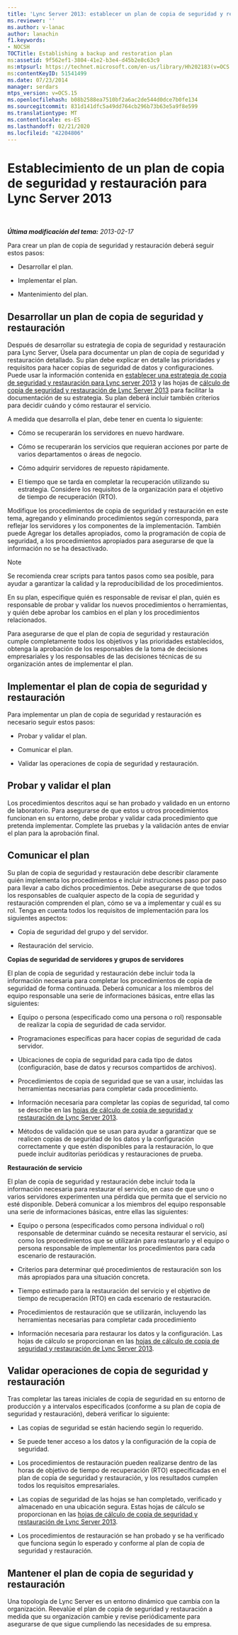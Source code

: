 ```yaml
---
title: 'Lync Server 2013: establecer un plan de copia de seguridad y restauración'
ms.reviewer: ''
ms.author: v-lanac
author: lanachin
f1.keywords:
- NOCSH
TOCTitle: Establishing a backup and restoration plan
ms:assetid: 9f562ef1-3804-41e2-b3e4-d45b2e8c63c9
ms:mtpsurl: https://technet.microsoft.com/en-us/library/Hh202183(v=OCS.15)
ms:contentKeyID: 51541499
ms.date: 07/23/2014
manager: serdars
mtps_version: v=OCS.15
ms.openlocfilehash: b08b2588ea7510bf2a6ac2de544d0dce7b0fe134
ms.sourcegitcommit: 831d141dfc5a49dd764cb296b73b63e5a9f8e599
ms.translationtype: MT
ms.contentlocale: es-ES
ms.lasthandoff: 02/21/2020
ms.locfileid: "42204806"
---
```

<div data-xmlns="http://www.w3.org/1999/xhtml">

<div class="topic" data-xmlns="http://www.w3.org/1999/xhtml" data-msxsl="urn:schemas-microsoft-com:xslt" data-cs="https://msdn.microsoft.com/">

<div data-asp="https://msdn2.microsoft.com/asp">

# <a name="establishing-a-backup-and-restoration-plan-for-lync-server-2013"></a>Establecimiento de un plan de copia de seguridad y restauración para Lync Server 2013

</div>

<div id="mainSection">

<div id="mainBody">

<span> </span>

_**Última modificación del tema:** 2013-02-17_

Para crear un plan de copia de seguridad y restauración deberá seguir estos pasos:

  - Desarrollar el plan.

  - Implementar el plan.

  - Mantenimiento del plan.

<div>

## <a name="developing-a-backup-and-restoration-plan"></a>Desarrollar un plan de copia de seguridad y restauración

Después de desarrollar su estrategia de copia de seguridad y restauración para Lync Server, Úsela para documentar un plan de copia de seguridad y restauración detallado. Su plan debe explicar en detalle las prioridades y requisitos para hacer copias de seguridad de datos y configuraciones. Puede usar la información contenida en [establecer una estrategia de copia de seguridad y restauración para Lync server 2013](lync-server-2013-establishing-a-backup-and-restoration-strategy.md) y las hojas de [cálculo de copia de seguridad y restauración de Lync Server 2013](lync-server-2013-backup-and-restoration-worksheets.md) para facilitar la documentación de su estrategia. Su plan deberá incluir también criterios para decidir cuándo y cómo restaurar el servicio.

A medida que desarrolla el plan, debe tener en cuenta lo siguiente:

  - Cómo se recuperarán los servidores en nuevo hardware.

  - Cómo se recuperarán los servicios que requieran acciones por parte de varios departamentos o áreas de negocio.

  - Cómo adquirir servidores de repuesto rápidamente.

  - El tiempo que se tarda en completar la recuperación utilizando su estrategia. Considere los requisitos de la organización para el objetivo de tiempo de recuperación (RTO).

Modifique los procedimientos de copia de seguridad y restauración en este tema, agregando y eliminando procedimientos según corresponda, para reflejar los servidores y los componentes de la implementación. También puede Agregar los detalles apropiados, como la programación de copia de seguridad, a los procedimientos apropiados para asegurarse de que la información no se ha desactivado.

<div>


> [!NOTE]  
> Se recomienda crear scripts para tantos pasos como sea posible, para ayudar a garantizar la calidad y la reproducibilidad de los procedimientos.



</div>

En su plan, especifique quién es responsable de revisar el plan, quién es responsable de probar y validar los nuevos procedimientos o herramientas, y quién debe aprobar los cambios en el plan y los procedimientos relacionados.

Para asegurarse de que el plan de copia de seguridad y restauración cumple completamente todos los objetivos y las prioridades establecidos, obtenga la aprobación de los responsables de la toma de decisiones empresariales y los responsables de las decisiones técnicas de su organización antes de implementar el plan.

</div>

<div>

## <a name="implementing-the-backup-and-restoration-plan"></a>Implementar el plan de copia de seguridad y restauración

Para implementar un plan de copia de seguridad y restauración es necesario seguir estos pasos:

  - Probar y validar el plan.

  - Comunicar el plan.

  - Validar las operaciones de copia de seguridad y restauración.

<div>

## <a name="testing-and-validating-the-plan"></a>Probar y validar el plan

Los procedimientos descritos aquí se han probado y validado en un entorno de laboratorio. Para asegurarse de que estos u otros procedimientos funcionan en su entorno, debe probar y validar cada procedimiento que pretenda implementar. Complete las pruebas y la validación antes de enviar el plan para la aprobación final.

</div>

<div>

## <a name="communicating-the-plan"></a>Comunicar el plan

Su plan de copia de seguridad y restauración debe describir claramente quién implementa los procedimientos e incluir instrucciones paso por paso para llevar a cabo dichos procedimientos. Debe asegurarse de que todos los responsables de cualquier aspecto de la copia de seguridad y restauración comprenden el plan, cómo se va a implementar y cuál es su rol. Tenga en cuenta todos los requisitos de implementación para los siguientes aspectos:

  - Copia de seguridad del grupo y del servidor.

  - Restauración del servicio.

**Copias de seguridad de servidores y grupos de servidores**

El plan de copia de seguridad y restauración debe incluir toda la información necesaria para completar los procedimientos de copia de seguridad de forma continuada. Deberá comunicar a los miembros del equipo responsable una serie de informaciones básicas, entre ellas las siguientes:

  - Equipo o persona (especificado como una persona o rol) responsable de realizar la copia de seguridad de cada servidor.

  - Programaciones específicas para hacer copias de seguridad de cada servidor.

  - Ubicaciones de copia de seguridad para cada tipo de datos (configuración, base de datos y recursos compartidos de archivos).

  - Procedimientos de copia de seguridad que se van a usar, incluidas las herramientas necesarias para completar cada procedimiento.

  - Información necesaria para completar las copias de seguridad, tal como se describe en las [hojas de cálculo de copia de seguridad y restauración de Lync Server 2013](lync-server-2013-backup-and-restoration-worksheets.md).

  - Métodos de validación que se usan para ayudar a garantizar que se realicen copias de seguridad de los datos y la configuración correctamente y que estén disponibles para la restauración, lo que puede incluir auditorías periódicas y restauraciones de prueba.

**Restauración de servicio**

El plan de copia de seguridad y restauración debe incluir toda la información necesaria para restaurar el servicio, en caso de que uno o varios servidores experimenten una pérdida que permita que el servicio no esté disponible. Deberá comunicar a los miembros del equipo responsable una serie de informaciones básicas, entre ellas las siguientes:

  - Equipo o persona (especificados como persona individual o rol) responsable de determinar cuándo se necesita restaurar el servicio, así como los procedimientos que se utilizarán para restaurarlo y el equipo o persona responsable de implementar los procedimientos para cada escenario de restauración.

  - Criterios para determinar qué procedimientos de restauración son los más apropiados para una situación concreta.

  - Tiempo estimado para la restauración del servicio y el objetivo de tiempo de recuperación (RTO) en cada escenario de restauración.

  - Procedimientos de restauración que se utilizarán, incluyendo las herramientas necesarias para completar cada procedimiento

  - Información necesaria para restaurar los datos y la configuración. Las hojas de cálculo se proporcionan en las [hojas de cálculo de copia de seguridad y restauración de Lync Server 2013](lync-server-2013-backup-and-restoration-worksheets.md).

</div>

<div>

## <a name="validating-backup-and-restoration-operations"></a>Validar operaciones de copia de seguridad y restauración

Tras completar las tareas iniciales de copia de seguridad en su entorno de producción y a intervalos especificados (conforme a su plan de copia de seguridad y restauración), deberá verificar lo siguiente:

  - Las copias de seguridad se están haciendo según lo requerido.

  - Se puede tener acceso a los datos y la configuración de la copia de seguridad.

  - Los procedimientos de restauración pueden realizarse dentro de las horas de objetivo de tiempo de recuperación (RTO) especificadas en el plan de copia de seguridad y restauración, y los resultados cumplen todos los requisitos empresariales.

  - Las copias de seguridad de las hojas se han completado, verificado y almacenado en una ubicación segura. Estas hojas de cálculo se proporcionan en las [hojas de cálculo de copia de seguridad y restauración de Lync Server 2013](lync-server-2013-backup-and-restoration-worksheets.md).

  - Los procedimientos de restauración se han probado y se ha verificado que funciona según lo esperado y conforme al plan de copia de seguridad y restauración.

</div>

</div>

<div>

## <a name="maintaining-the-backup-and-restoration-plan"></a>Mantener el plan de copia de seguridad y restauración

Una topología de Lync Server es un entorno dinámico que cambia con la organización. Reevalúe el plan de copia de seguridad y restauración a medida que su organización cambie y revise periódicamente para asegurarse de que sigue cumpliendo las necesidades de su empresa.

</div>

</div>

<span> </span>

</div>

</div>

</div>

